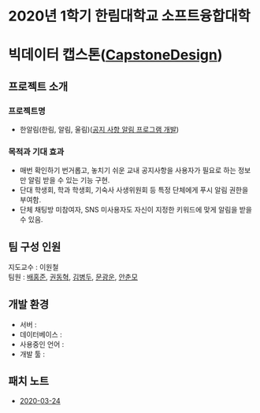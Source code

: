 # 2020년 1학기 한림대학교 소프트융합대학
# 빅데이터 캡스톤([CapstoneDesign]( https://github.com/lab-lwc/20201_CapstoneDesign ))  

  

## 프로젝트 소개
### 프로젝트명
  * 한알림(한림, 알림, 울림)([공지 사항 알림 프로그램 개발]( https://github.com/baehongjun0212/H-Allym ))  
### 목적과 기대 효과
  * 매번 확인하기 번거롭고, 놓치기 쉬운 교내 공지사항을 사용자가 필요로 하는 정보만 알림 받을 수 있는 기능 구현.
  * 단대 학생회, 학과 학생회, 기숙사 사생위원회 등 특정 단체에게 푸시 알림 권한을 부여함. 
  * 단체 채팅방 미참여자, SNS 미사용자도 자신이 지정한 키워드에 맞게 알림을 받을 수 있음.
  
## 팀 구성 인원
지도교수 : 이원철  
팀원 : [배홍준]( https://github.com/baehongjun0212), [권동혁]( https://github.com/247KD ), [김병두]( https://github.com/rlaquden901 ), [문광운]( https://github.com/baehongjun0212 ), [안춘모]( https://github.com/baehongjun0212 )
  
## 개발 환경
 * 서버 : 
 * 데이터베이스 :  
 * 사용중인 언어 : 
 * 개발 툴 : 
  
## 패치 노트
 * [2020-03-24]( https://github.com/baehongjun0212/H-Allym/blob/master/projectLog/2020.03.24.md )
 
